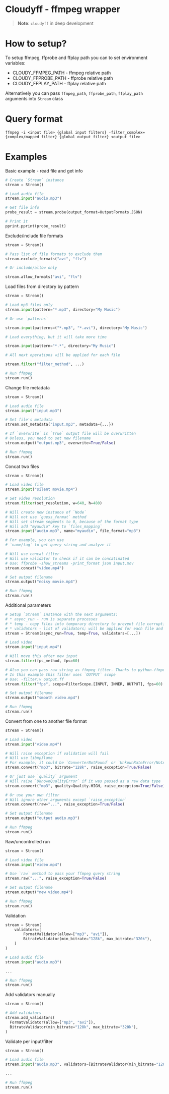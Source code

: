 # Cloudyff - ffmpeg wrapper

> **Note**: `cloudyff` in deep development

# How to setup?

To setup ffmpeg, ffprobe and ffplay path you can to set environment variables:
* CLOUDY_FFMPEG_PATH - ffmpeg relative path
* CLOUDY_FFPROBE_PATH - ffprobe relative path
* CLOUDY_FFPLAY_PATH - ffplay relative path

Alternatively you can pass `ffmpeg_path`, `ffprobe_path`, `ffplay_path` arguments into `Stream` class

# Query format

`ffmpeg -i <input file> {global input filters} -filter_complex={complex/mapped filter} {global output filter} <output file>`

# Examples

Basic example - read file and get info

```py
# Create `Stream` instance
stream = Stream()

# Load audio file
stream.input("audio.mp3")

# Get file info
probe_result = stream.probe(output_format=OutputFormats.JSON)

# Print it
pprint.pprint(probe_result)
```

Exclude/include file formats

```py
stream = Stream()

# Pass list of file formats to exclude them
stream.exclude_formats("avi", "flv")

# Or include/allow only

stream.allow_formats("avi", "flv")

```

Load files from directory by pattern

```py
stream = Stream()

# Load mp3 files only
stream.input(pattern="*.mp3", directory="My Music")

# Or use `patterns`

stream.input(patterns=("*.mp3", "*.avi"), directory="My Music")

# Load everything, but it will take more time

stream.input(pattern="*.*", directory="My Music")

# All next operations will be applied for each file

stream.filter("filter_method", ...)

# Run ffmpeg
stream.run()
```

Change file metadata

```py
stream = Stream()

# Load audio file
stream.input("input.mp3")

# Set file's metadata
stream.set_metadata("input.mp3", metadata={...})

# If `overwrite` is `True` output file will be overwritten
# Unless, you need to set new filename
stream.output("output.mp3", overwrite=True/False)

# Run ffmpeg
stream.run()
```

Concat two files

```py
stream = Stream()

# Load video file
stream.input("silent movie.mp4")

# Set video resolution
stream.filter(set_resolution, w=640, h=480)

# Will create new instance of `Node`
# Will not use `guess_format` method
# Will set stream segments to 0, because of the format type
# Will add "myaudio" key to `files_mapping`
stream.input("audio.mp3", name="myaudio", file_format="mp3")

# For example, you can use 
# `name/tag` to get query string and analyze it

# Will use concat filter
# Will use validator to check if it can be concatinated
# Use: ffprobe -show_streams -print_format json input.mov
stream.concat("video.mp4")

# Set output filename
stream.output("noisy movie.mp4")

# Run ffmpeg
stream.run()
```

Additional parameters

```py
# Setup `Stream` instance with the next arguments:
# * async_run - run is separate processes
# * temp - copy files into temporary directory to prevent file corruption and loses
# * validators - list of validators; will be applied for each file and filters
stream = Stream(async_run=True, temp=True, validators=[...])

# Load video
stream.input("input.mp4")

# Will move this after new input
stream.filter(fps_method, fps=60)

# Also you can pass raw string as ffmpeg filter. Thanks to python-ffmpeg repo it's cool
# In this example this filter uses `OUTPUT` scope
# Use: -filter:v output.ff
stream.filter("fps", scope=FilterScope.[INPUT, INNER, OUTPUT], fps=60)

# Set output filename
stream.output("smooth video.mp4")

# Run ffmpeg
stream.run()
```

Convert from one to another file format

```py
stream = Stream()

# Load video
stream.input("video.mp4")

# Will raise exception if validation will fail
# Will use libmp3lame
# For example, it could be `ConverterNotFound` or `UnkownRateError/NotApplicableRateError`
stream.convert("mp3", bitrate="128k", raise_exception=True/False)

# Or just use `quality` argument
# Will raise `UknownQualityError` if it was passed as a raw data type
stream.convert("mp3", quality=Quality.HIGH, raise_exception=True/False)

# Or use your own filter
# Will ignore other arguments except `raise_exception`
stream.convert(raw="...", raise_exception=True/False)

# Set output filename
stream.output("output audio.mp3")

# Run ffmpeg
stream.run()
```

Raw/uncontrolled run

```py
stream = Stream()

# Load video file
stream.input("video.mp4")

# Use `raw` method to pass your ffmpeg query string
stream.raw("...", raise_exception=True/False)

# Set output filename
stream.output("new video.mp4")

# Run ffmpeg
stream.run()
```

Validation

```py
stream = Stream(
	validators=[
		FormatValidator(allow=["mp3", "avi"]),
		BitrateValidator(min_bitrate="128k", max_bitrate="320k"),
	]
)

# Load audio file
stream.input("audio.mp3")

...

# Run ffmpeg
stream.run()
```

Add validators manually

```py
stream = Stream()

# Add validators
stream.add_validators(
  FormatValidator(allow=["mp3", "avi"]),
  BitrateValidator(min_bitrate="128k", max_bitrate="320k"),
)
```

Validate per input/filter

```py
stream = Stream()

# Load audio file
stream.input("audio.mp3", validators=[BitrateValidator(min_bitrate="128k", max_bitrate="320k")])

...

# Run ffmpeg
stream.run()
```

